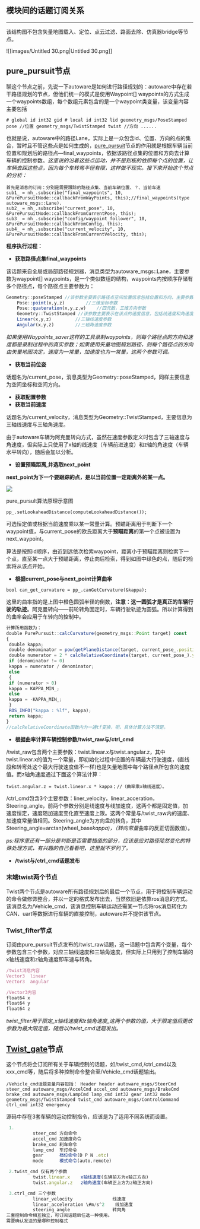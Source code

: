 ## 模块间的话题订阅关系

---

该结构图不包含矢量地图载入、定位、点云过滤、路面去除、仿真器bridge等节点。

![[images/Untitled 30.png|Untitled 30.png]]

## **pure_pursuit节点**

聊这个节点之前，先说一下autoware是如何进行路径规划的：autoware中存在若干路径规划的节点，但他们统一的模式是使用Waypoint[] waypoints的方式生成一个waypoints数组，每个数组元素包含的是一个waypoint类变量，该变量内容主要包括

`# global id int32 gid # local id int32 lid geometry_msgs/PoseStamped pose //位置 geometry_msgs/TwistStamped twist //方向 ......`

也就是说，autoware中的路径Lane，实际上是一众包含id、位置、方向的点的集合，暂时且不管这些点是如何生成的，[pure_pursuit](https://zhuanlan.zhihu.com/p/395868166/edit)节点的作用就是根据车辆当前位置和规划后的路径点—final_waypoints，依据该路径点集的位置和方向去计算车辆的控制参数。_这里说的沿着这些点运动，并不是刻板的依照每个点的位置，让车辆去踩这些点，因为每个车转弯半径有限，这样做不现实。接下来开始这个节点的分析：_

```Plain
首先是消息的订阅：分别是需要跟踪的路径点集、当前车辆位置、？、当前车速
sub1_ = nh_.subscribe("final_waypoints", 10, &PurePursuitNode::callbackFromWayPoints, this);//final_waypoints(type autoware_msgs::Lane).
sub2_ = nh_.subscribe("current_pose", 10, &PurePursuitNode::callbackFromCurrentPose, this);
sub3_ = nh_.subscribe("config/waypoint_follower", 10, &PurePursuitNode::callbackFromConfig, this);
sub4_ = nh_.subscribe("current_velocity", 10, &PurePursuitNode::callbackFromCurrentVelocity, this);
```

**程序执行过程：**

- **获取路径点集final_waypoints**

该话题来自全局或局部路径规划器，消息类型为autoware_msgs::Lane，主要参数为waypoint[] waypoints，是一个类似数组的结构，waypoints内按顺序存储有多个路径点，每个路径点主要参数为：

```JavaScript
Geometry::poseStamped //该参数主要表示路径点空间位置信息包括位置和方向，主要参数为：
	Pose::point(x,y,z)	      //三维坐标参数
	Pose::quateration(x,y,z,w)    //四元数，三维方向参数	
	Geometry::TwistStamped //该参数主要表示在该点的速度信息，包括线速度和角速度，如下：
	Linear(x,y,z)	      //三轴线速度参数
	Angular(x,y,z)	      //三轴角速度参数
```

_如果使用Waypoints_saver这样的工具录制waypoints，则每个路径点的方向和速度都是录制过程中的真实参数；如果使用矢量地图规划路径，则每个路径点的方向由矢量地图决定，速度为一常量，加速度也为一常量，这两个参数可调。_

- **获取当前位姿**

话题名为/current_pose，消息类型为Geometry::poseStamped，同样主要信息为空间坐标和空间方向。

- **获取配置参数**
- **获取当前速度**

话题名为/current_velocity，消息类型为Geometry::TwistStamped，主要信息为三轴线速度与三轴角速度。

由于autoware车辆为阿克曼转向方式，虽然在速度参数定义时包含了三轴速度与角速度，但实际上只使用了x轴的线速度（车辆前进速度）和z轴的角速度（车辆水平转向），随后会加以分析。

- **设置预瞄距离,并选取next_point**

**next_point为下一个要跟踪的点，是以当前位置一定距离外的某一点。**

[![](https://pic1.zhimg.com/v2-3489602f579c95a456e028007deb5a24_r.jpg)](https://pic1.zhimg.com/v2-3489602f579c95a456e028007deb5a24_r.jpg)

pure_pursult算法原理示意图

`pp_.setLookaheadDistance(computeLookaheadDistance());`

可选恒定值或根据当前速度乘以某一常量计算。预瞄距离用于判断下一个waypoint值，与current_pose的欧氏距离大于**预瞄距离**的第一个点被设置为next_waypoint。

算法是按照id顺序，由近到远依次检索waypoint，距离小于预瞄距离则检索下一个点，直至某一点大于预瞄距离，停止向后检索，得到如图中绿色的点，随后的检索将从该点开始。

- **根据current_pose与next_point计算曲率**

`bool can_get_curvature = pp_.canGetCurvature(&kappa);`

这里的曲率指的是上图中橙色圆弧半径的倒数，**注意：这一圆弧才是真正的车辆行驶的轨迹**。阿克曼转向——前轮转角固定时，车辆行驶轨迹为圆弧。所以计算得到的曲率会应用于车转向的控制中。

```JavaScript
计算所用函数为：
double PurePursuit::calcCurvature(geometry_msgs::Point target) const
{
 double kappa;
 double denominator = pow(getPlaneDistance(target, current_pose_.position), 2);
 double numerator = 2 * calcRelativeCoordinate(target, current_pose_).y;
 if (denominator != 0)
 kappa = numerator / denominator;
 else
 {
 if (numerator > 0)
 kappa = KAPPA_MIN_;
 else
 kappa = -KAPPA_MIN_;
 }
 ROS_INFO("kappa : %lf", kappa);
 return kappa;
}
//calcRelativeCoordinate函数内为一通tf变换，呃，具体计算方法不清楚。
```

  

- **根据曲率计算车辆控制参数/twist_raw与/ctrl_cmd**

/twist_raw包含两个主要参数：twist.linear.x与twist.angular.z，其中twist.linear.x的值为一个常量，即初始化过程中设置的车辆最大行驶速度，(直线段和转弯处这个最大行驶速度值不一样)也是矢量地图中每个路径点所包含的速度值。而z轴角速度通过下面这个算法计算：

`twist.angular.z = twist.linear.x * kappa；//（曲率乘x轴线速度）。`

/ctrl_cmd包含3个主要参数：liner_velocity，linear_acceration，Steering_angle，前两个参数分别是线速度与线加速度，这两个都是固定值，加速度恒定，速度随加速度变化直至速度上限。这两个常量与/twist_raw内的速度、加速度常量值相同。Steering_angle为方向盘的转角，其中Steering_angle=arctan(wheel_base*kappa)，（转向常量*曲率的反正切函数值）。

_ps:程序里还有一部分是判断是否需要插值的部分，应该是应对路径陡然变化的特殊处理方式，有兴趣的自己看看吧，这里就不罗列了。_

- **/twist与/ctrl_cmd话题发布**

### 末端twist两个节点

Twist两个节点是autoware所有路径规划后的最后一个节点，用于将控制车辆运动的命令做修饰整合，并以一定的格式发布出去，当然依旧是依靠ros消息的方式。该消息名为/Vehicle_cmd，该消息控制车辆运动还需某一节点将ros消息转化为CAN、uart等数据进行车辆的直接控制，autoware并不提供该节点。

### Twist_fifter节点

订阅由pure_pursuit节点发布的/twist_raw话题，这一话题中包含两个变量，每个参数包含三个参数，对应三轴线速度和三轴角速度，但实际上只用到了控制车辆的x轴线速度和z轴角速度即车速与转角。

```JavaScript
/twist消息内容
Vector3  linear
Vector3  angular

/Vector3内容
float64 x
float64 y
float64 z
```

  

_twist_filter用于限定_x轴线速度和z轴角速度_这两个参数的值，大于限定值后更改参数为最大限定值，随后以/twist_cmd话题发出。_

## [**Twist_gate**](https://zhuanlan.zhihu.com/p/395868166/edit)**节点**

这个节点将会订阅所有关于车辆控制的话题，如/twist_cmd,/ctrl_cmd以及xxx_cmd等，随后将多种控制命令整合至/Vehicle_cmd话题输出。

`/Vehicle_cmd话题变量内容包括： Header header autoware_msgs/SteerCmd steer_cmd autoware_msgs/AccelCmd accel_cmd autoware_msgs/BrakeCmd brake_cmd autoware_msgs/LampCmd lamp_cmd int32 gear int32 mode geometry_msgs/TwistStamped twist_cmd autoware_msgs/ControlCommand ctrl_cmd int32 emergency`

源码中存在3套车辆的运动控制指令，应该是为了适用不同系统而设置。

```JavaScript
 1.
          steer_cmd 方向命令
          accel_cmd 加速度命令
          brake_cmd 刹车命令
          lamp_cmd  车灯命令
          gear      档位命令(D P N .etc)
          mode      模式命令(auto,remote)

 2.twist_cmd 仅有两个参数
       	  twist.linear.x    x轴线速度(车辆前方为x轴正方向)
          twist.angular.z   z轴角速度(车辆正上方为z轴正方向)

 3.ctrl_cmd 三个参数
          linear_velocity               线速度
          linear_acceleration \#m/s^2    线加速度
          steering_angle                转向角
三套控制命令相互独立，可订阅话题后任选一种使用。
需要确认发送的是哪种控制格式
```